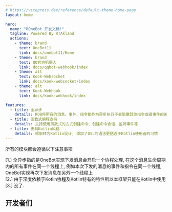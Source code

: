 ```yaml
---
# https://vitepress.dev/reference/default-theme-home-page
layout: home

hero:
  name: "ROneBot 开发文档!"
  tagline: Powered By RTAkland
  actions:
    - theme: brand
      text: OneBot11
      link: docs/onebot11/Home
    - theme: brand
      text: QQ官方机器人
      link: docs/qqbot-webhook/index
    - theme: alt
      text: Kook-Websocket
      link: docs/kook-websocket/index
    - theme: alt
      text: Kook-Webhook
      link: docs/kook-webhook/index

features:
  - title: 全异步
    details: ROB将所有的消息、事件、指令都作为异步执行不会阻塞其他指令或者事件的进行
  - title: 函数式编程支持
    details: 支持使用函数式的方式创建命令、创建命令会话、监听事件等
  - title: 更具Kotlin风格
    details: 框架转为Kotlin设计, 添加了DSL的语法更贴近于Kotlin使用者的习惯
---
```



所有的模块都会遵循以下注意事项

[1.] 全异步指的是OneBot实现下发消息会开启一个协程处理, 在这个消息生命周期内的所有事件在同一个线程上,
例如本次下发的消息的事件和指令在同一个线程, OneBot实现再次下发消息在另外一个线程上  
[2.] 由于深度依赖于Kotlin协程及Kotlin特有的特性所以本框架只能在Kotlin中使用  
[3.] 没了.

<script setup>
import { VPTeamMembers } from 'vitepress/theme';

const members = [
  {
    avatar: 'https://avatars.githubusercontent.com/u/79452994',
    name: 'RTAkland',
    title: '作者',
    links: [
      { icon: 'github', link: 'https://github.com/RTAkland' },
    ]
  },
  {
    avatar: 'https://avatars.githubusercontent.com/u/60739208',
    name: 'xiaoman1221',
    title: '精神支持',
    links: [
      { icon: 'github', link: 'https://github.com/xiaoman1221' },
    ]
  }
]
</script>

## 开发者们

<VPTeamMembers size="small" :members="members"></VPTeamMembers>